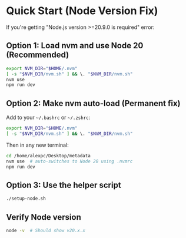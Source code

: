 # Quick Start (Node Version Fix)

If you're getting "Node.js version >=20.9.0 is required" error:

## Option 1: Load nvm and use Node 20 (Recommended)
```bash
export NVM_DIR="$HOME/.nvm"
[ -s "$NVM_DIR/nvm.sh" ] && \. "$NVM_DIR/nvm.sh"
nvm use
npm run dev
```

## Option 2: Make nvm auto-load (Permanent fix)
Add to your `~/.bashrc` or `~/.zshrc`:
```bash
export NVM_DIR="$HOME/.nvm"
[ -s "$NVM_DIR/nvm.sh" ] && \. "$NVM_DIR/nvm.sh"
```

Then in any new terminal:
```bash
cd /home/alexpc/Desktop/metadata
nvm use  # auto-switches to Node 20 using .nvmrc
npm run dev
```

## Option 3: Use the helper script
```bash
./setup-node.sh
```

## Verify Node version
```bash
node -v  # Should show v20.x.x
```
